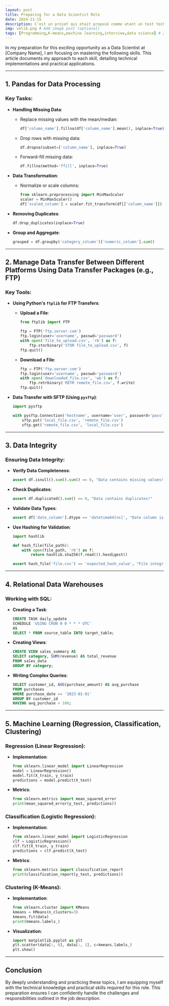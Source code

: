 ```yaml
---
layout: post
title: Preparing for a Data Scientist Role 
date: 2024-11-15
description: C'est un projet qui etait proposé comme etant un test technique pour le poste stagiaire data scientist
img: velib.png # Add image post (optional)
tags: [Programming,K-means,machine learning,interview,data science] # add tag
---
```



In my preparation for this exciting opportunity as a Data Scientist at [Company Name], I am focusing on mastering the following skills. This article documents my approach to each skill, detailing technical implementations and practical applications.

---

## **1. Pandas for Data Processing**

### **Key Tasks**:
- **Handling Missing Data**:
  - Replace missing values with the mean/median:
    ```python
    df['column_name'].fillna(df['column_name'].mean(), inplace=True)
    ```
  - Drop rows with missing data:
    ```python
    df.dropna(subset=['column_name'], inplace=True)
    ```
  - Forward-fill missing data:
    ```python
    df.fillna(method='ffill', inplace=True)
    ```

- **Data Transformation**:
  - Normalize or scale columns:
    ```python
    from sklearn.preprocessing import MinMaxScaler
    scaler = MinMaxScaler()
    df['scaled_column'] = scaler.fit_transform(df[['column_name']])
    ```

- **Removing Duplicates**:
    ```python
    df.drop_duplicates(inplace=True)
    ```

- **Group and Aggregate**:
    ```python
    grouped = df.groupby('category_column')['numeric_column'].sum()
    ```

---

## **2. Manage Data Transfer Between Different Platforms Using Data Transfer Packages (e.g., FTP)**

### **Key Tools**:
- **Using Python's `ftplib` for FTP Transfers**:
  - **Upload a File**:
    ```python
    from ftplib import FTP
    
    ftp = FTP('ftp.server.com')
    ftp.login(user='username', passwd='password')
    with open('file_to_upload.csv', 'rb') as f:
        ftp.storbinary('STOR file_to_upload.csv', f)
    ftp.quit()
    ```
  - **Download a File**:
    ```python
    ftp = FTP('ftp.server.com')
    ftp.login(user='username', passwd='password')
    with open('downloaded_file.csv', 'wb') as f:
        ftp.retrbinary('RETR remote_file.csv', f.write)
    ftp.quit()
    ```

- **Data Transfer with SFTP (Using `pysftp`)**:
    ```python
    import pysftp
    
    with pysftp.Connection('hostname', username='user', password='pass') as sftp:
        sftp.put('local_file.csv', 'remote_file.csv')
        sftp.get('remote_file.csv', 'local_file.csv')
    ```

---

## **3. Data Integrity**

### **Ensuring Data Integrity**:
- **Verify Data Completeness**:
    ```python
    assert df.isnull().sum().sum() == 0, "Data contains missing values!"
    ```
- **Check Duplicates**:
    ```python
    assert df.duplicated().sum() == 0, "Data contains duplicates!"
    ```

- **Validate Data Types**:
    ```python
    assert df['date_column'].dtype == 'datetime64[ns]', "Date column is not in the correct format!"
    ```

- **Use Hashing for Validation**:
    ```python
    import hashlib
    
    def hash_file(file_path):
        with open(file_path, 'rb') as f:
            return hashlib.sha256(f.read()).hexdigest()
    
    assert hash_file('file.csv') == 'expected_hash_value', "File integrity compromised!"
    ```

---

## **4. Relational Data Warehouses**

### **Working with SQL**:
- **Creating a Task**:
    ```sql
    CREATE TASK daily_update
    SCHEDULE 'USING CRON 0 0 * * * UTC'
    AS
    SELECT * FROM source_table INTO target_table;
    ```

- **Creating Views**:
    ```sql
    CREATE VIEW sales_summary AS
    SELECT category, SUM(revenue) AS total_revenue
    FROM sales_data
    GROUP BY category;
    ```

- **Writing Complex Queries**:
    ```sql
    SELECT customer_id, AVG(purchase_amount) AS avg_purchase
    FROM purchases
    WHERE purchase_date >= '2023-01-01'
    GROUP BY customer_id
    HAVING avg_purchase > 100;
    ```

---

## **5. Machine Learning (Regression, Classification, Clustering)**

### **Regression (Linear Regression)**:
- **Implementation**:
    ```python
    from sklearn.linear_model import LinearRegression
    model = LinearRegression()
    model.fit(X_train, y_train)
    predictions = model.predict(X_test)
    ```

- **Metrics**:
    ```python
    from sklearn.metrics import mean_squared_error
    print(mean_squared_error(y_test, predictions))
    ```

### **Classification (Logistic Regression)**:
- **Implementation**:
    ```python
    from sklearn.linear_model import LogisticRegression
    clf = LogisticRegression()
    clf.fit(X_train, y_train)
    predictions = clf.predict(X_test)
    ```

- **Metrics**:
    ```python
    from sklearn.metrics import classification_report
    print(classification_report(y_test, predictions))
    ```

### **Clustering (K-Means)**:
- **Implementation**:
    ```python
    from sklearn.cluster import KMeans
    kmeans = KMeans(n_clusters=3)
    kmeans.fit(data)
    print(kmeans.labels_)
    ```

- **Visualization**:
    ```python
    import matplotlib.pyplot as plt
    plt.scatter(data[:, 0], data[:, 1], c=kmeans.labels_)
    plt.show()
    ```

---

## Conclusion

By deeply understanding and practicing these topics, I am equipping myself with the technical knowledge and practical skills required for this role. This preparation ensures I can confidently handle the challenges and responsibilities outlined in the job description.
